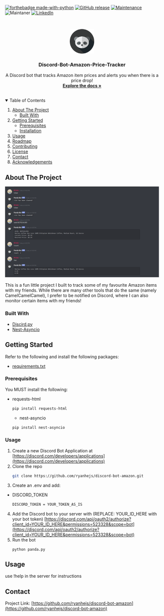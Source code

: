<!--
*** Thanks for checking out the Best-README-Template. If you have a suggestion
*** that would make this better, please fork the repo and create a pull request
*** or simply open an issue with the tag "enhancement".
*** Thanks again! Now go create something AMAZING! :D
-->



<!-- PROJECT SHIELDS -->
<!--
*** I'm using markdown "reference style" links for readability.
*** Reference links are enclosed in brackets [ ] instead of parentheses ( ).
*** See the bottom of this document for the declaration of the reference variables
*** for contributors-url, forks-url, etc. This is an optional, concise syntax you may use.
*** https://www.markdownguide.org/basic-syntax/#reference-style-links
-->
[![forthebadge made-with-python](http://ForTheBadge.com/images/badges/made-with-python.svg)](https://www.python.org/)
[![GitHub release](https://img.shields.io/github/release/Naereen/StrapDown.js.svg)](https://GitHub.com/Naereen/StrapDown.js/releases/)
[![Maintenance](https://img.shields.io/badge/Maintained%3F-yes-green.svg)](https://GitHub.com/Naereen/StrapDown.js/graphs/commit-activity)
![Maintaner](https://img.shields.io/badge/maintainer-theMaintainer-blue)
[![LinkedIn][linkedin-shield]][linkedin-url]


<!-- PROJECT LOGO -->
<br />
<p align="center">
  <a href="https://github.com/othneildrew/Best-README-Template">
    <img src="images/logo.png" alt="Logo" width="80" height="80">
  </a>

  <h3 align="center">Discord-Bot-Amazon-Price-Tracker</h3>

  <p align="center">
    A Discord bot that tracks Amazon item prices and alerts you when there is a price drop!
    <br />
    <a href="https://github.com/ryanhejs/discord-bot-amazon/blob/main/README.md"><strong>Explore the docs »</strong></a>
    <br />
    <br />
  </p>
</p>



<!-- TABLE OF CONTENTS -->
<details open="open">
  <summary>Table of Contents</summary>
  <ol>
    <li>
      <a href="#about-the-project">About The Project</a>
      <ul>
        <li><a href="#built-with">Built With</a></li>
      </ul>
    </li>
    <li>
      <a href="#getting-started">Getting Started</a>
      <ul>
        <li><a href="#prerequisites">Prerequisites</a></li>
        <li><a href="#installation">Installation</a></li>
      </ul>
    </li>
    <li><a href="#usage">Usage</a></li>
    <li><a href="#roadmap">Roadmap</a></li>
    <li><a href="#contributing">Contributing</a></li>
    <li><a href="#license">License</a></li>
    <li><a href="#contact">Contact</a></li>
    <li><a href="#acknowledgements">Acknowledgements</a></li>
  </ol>
</details>



<!-- ABOUT THE PROJECT -->
## About The Project


[![Product Name Screen Shot][product-screenshot]](https://github.com/ryanhejs/discord-bot-amazon)

This is a fun little project I built to track some of my favourite Amazon items with my friends. While there are many other tools that do the same (namely CamelCamelCamel), I prefer to be notified on Discord, where I can also monitor certain items with my friends!


### Built With

* [Discird.py](https://pypi.org/project/discord.py/)
* [Nest-Asyncio](https://pypi.org/project/nest-asyncio/)


<!-- GETTING STARTED -->
## Getting Started

Refer to the following and install the following packages:
* [requirements.txt](https://github.com/ryanhejs/discord-bot-amazon/blob/main/requirements.txt)


### Prerequisites

You MUST install the following:
* requests-html
  ```sh
  pip install requests-html
  ```
  * nest-asyncio
  ```sh
  pip install nest-asyncio
  ```


### Usage

1. Create a new Discord Bot Application at [https://discord.com/developers/applications](https://discord.com/developers/applications)
2. Clone the repo
   ```sh
   git clone https://github.com/ryanhejs/discord-bot-amazon.git
   ```
3. Create an .env and add:
  * DISCORD_TOKEN
    ```sh
    DISCORD_TOKEN = YOUR_TOKEN_AS_IS
    ```
4. Add the Discord bot to your server with (REPLACE: YOUR_ID_HERE with your bot token) [https://discord.com/api/oauth2/authorize?client_id=YOUR_ID_HERE&permissions=523328&scope=bot](https://discord.com/api/oauth2/authorize?client_id=YOUR_ID_HERE&permissions=523328&scope=bot)
5. Run the bot
   ```Run the bot locally
   python panda.py
   ```


<!-- USAGE EXAMPLES -->
## Usage

use !help in the server for instructions


<!-- CONTACT -->
## Contact

Project Link: [https://github.com/ryanhejs/discord-bot-amazon](https://github.com/ryanhejs/discord-bot-amazon)








<!-- MARKDOWN LINKS & IMAGES -->
<!-- https://www.markdownguide.org/basic-syntax/#reference-style-links -->
[contributors-shield]: https://camo.githubusercontent.com/722ed996e8a33a765175c0e64abd933d0350ce67263ffce77a32d6b6827e40f4/68747470733a2f2f696d672e736869656c64732e696f2f62616467652f253230253230636f6e7472696275746572732d312d696e666f726d6174696f6e616c
[contributors-url]: https://github.com/ryanhejs/discord-bot-amazon/graphs/contributors
[linkedin-shield]: https://img.shields.io/badge/-LinkedIn-black.svg?style=for-the-badge&logo=linkedin&colorB=555
[linkedin-url]: https://www.linkedin.com/in/ryanhejs
[product-screenshot]: images/screenshot.png

